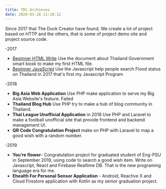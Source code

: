 ```yaml
---
title: TDC Archieves
date: 2020-03-28 11:18:12
---
```


Since 2017 that The Duck Creator have found, We create a lot of project based on HTTP and the others, that is some of project demo site and project source code.

-2017

- [Beginner HTML Write](https://theethawatcoe.firebaseapp.com/) Use the document about Thailand Government smart kiosk to make my first HTML file.
- [Beginner JavaScript](https://thwjavascript.firebaseapp.com) Use the Javascript help people search Flood status on Thailand in 2017 that's first my Javascript Program

-2018

- **Big Asia Web Application** Use PHP make application to serve my Big Asia Website's feature. Failed
- **Thailand Blog Hub** Use PHP try to make a hub of blog community in Thailand.
- **Thai League Unofficial Application** in 2018 Use PHP and Laravel to make a football unofficial site that provide frontend and backend management UI.
- **QR Code Congratulation Project** make on PHP with Laravel to map a good wish with a random number.

-2019

- **You’re flower**- Congratulation project for graduated student of Eng-PSU in September 2019, using code to search a good wish item. Write on Javascript, React and Firebase Realtime DB. That is the new programing language era for me.
- **Ehealth For Personal Sensor Application** - Android, Reactive X and Cloud Firestore application with Kotlin as my senior graduation project.
